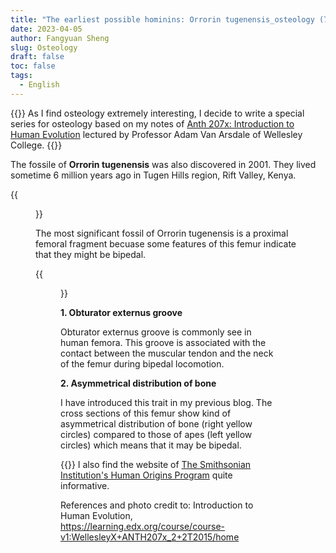 ```yaml
---
title: "The earliest possible hominins: Orrorin tugenensis_osteology (7)"
date: 2023-04-05
author: Fangyuan Sheng
slug: Osteology
draft: false
toc: false
tags:
  - English
---
```


{{<block class="info">}}
As I find osteology extremely interesting, I decide to write a special series for osteology based on my notes of [Anth 207x: Introduction to Human Evolution](https://learning.edx.org/course/course-v1:WellesleyX+ANTH207x_2+2T2015/home) lectured by Professor Adam Van Arsdale of Wellesley College. {{<end>}}


The fossile of **Orrorin tugenensis** was also discovered in 2001. They lived sometime 6 million years ago in Tugen Hills region, Rift Valley, Kenya.
  
{{<figure src="https://hellenshengfy.github.io/homini4.jpg">}}
  
 The most significant fossil of Orrorin tugenensis is a proximal femoral fragment becuase some features of this femur indicate that they might be bipedal. 
  
{{<figure src="https://hellenshengfy.github.io/homini4.jpg">}}
  
**1. Obturator externus groove**
  
Obturator externus groove is commonly see in human femora. This groove is associated with the contact between the muscular tendon and the neck of the femur during bipedal locomotion. 
  
**2. Asymmetrical distribution of bone**
  
I have introduced this trait in my previous blog. The cross sections of this femur show kind of asymmetrical distribution of bone (right yellow circles) compared to those of apes (left yellow circles) which means that it may be bipedal. 


  {{<block class="note">}}
I also find the website of [The Smithsonian Institution's Human Origins Program](https://humanorigins.si.edu/evidence/human-fossils/species/orrorin-tugenensis) quite informative. 


References and photo credit to: Introduction to Human Evolution, https://learning.edx.org/course/course-v1:WellesleyX+ANTH207x_2+2T2015/home
